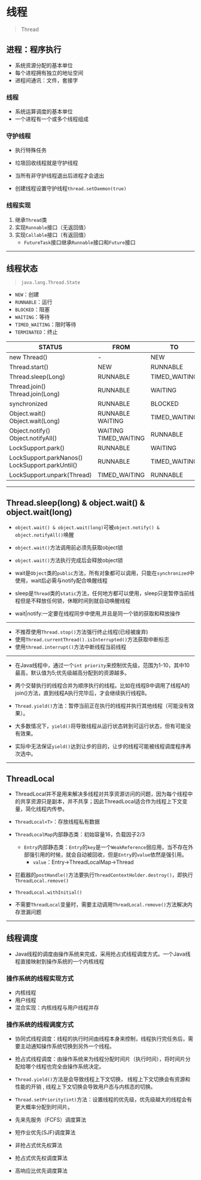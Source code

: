 # 线程
> Thread

## 进程：程序执行
- 系统资源分配的基本单位
- 每个进程拥有独立的地址空间
- 进程间通讯：文件，套接字

### 线程
- 系统运算调度的基本单位
- 一个进程有一个或多个线程组成

### 守护线程

- 执行特殊任务
- 垃圾回收线程就是守护线程

- 当所有非守护线程退出后进程才会退出
- 创建线程设置守护线程`thread.setDaemon(true)`

### 线程实现
1. 继承`Thread`类
2. 实现`Runnable`接口（无返回值）
3. 实现`Callable`接口（有返回值）
    - `FutureTask`接口继承`Runnable`接口和`Future`接口


---


## 线程状态
> `java.lang.Thread.State`

- `NEW`：创建
- `RUNNABLE`：运行
- `BLOCKED`：阻塞
- `WAITING`：等待
- `TIMED_WAITING`：限时等待
- `TERMINATED`：终止



| STATUS | FROM | TO |
| - | - | - |
| new Thread() | - | NEW |
| Thread.start() | NEW | RUNNABLE |
| Thread.sleep(Long) | RUNNABLE | TIMED_WAITING |
| Thread.join()<br>Thread.join(Long) | RUNNABLE | WAITING|TIMED_WAITING |
| synchronized | RUNNABLE | BLOCKED |
| Object.wait()<br>Object.wait(Long) | RUNNABLE<br>WAITING|TIMED_WAITING |
| Object.notify()<br>Object.notifyAll() | WAITING<br>TIMED_WAITING | RUNNABLE |
| LockSupport.park() | RUNNABLE | WAITING |
| LockSupport.parkNanos()<br>LockSupport.parkUntil() | RUNNABLE | TIMED_WAITING |
| LockSupport.unpark(Thread) | TIMED_WAITING | RUNNABLE  |

---
## Thread.sleep(long) & object.wait() & object.wait(long)

- `object.wait() & object.wait(long)`可被`object.notify() & object.notifyAll()`唤醒

- `object.wait()`方法调用前必须先获取object锁
- `object.wait()`方法执行完成后会释放object锁

- wait是`Object`类的`public`方法，所有对象都可以调用，只能在`synchronized`中使用，wait后必需与notify配合唤醒线程

- sleep是`Thread`类的`static`方法，任何地方都可以使用，sleep只是暂停当前线程但是不释放任何锁，休眠时间到就自动唤醒线程


- wait|notify:一定要在线程同步中使用,并且是同一个锁的获取和释放操作





---


- 不推荐使用`Thread.stop()`方法强行终止线程(已经被废弃)
- 使用`Thread.currentThread().isInterrupted()`方法获取中断标志
- 使用`thread.interrupt()`方法中断线程当前线程

---


- 在Java线程中，通过一个`int priority`来控制优先级，范围为1-10，其中10最高，默认值为5;优先级越高分配到的资源越多。


- 两个交替执行的线程合并为顺序执行的线程。比如在线程B中调用了线程A的join()方法，直到线程A执行完毕后，才会继续执行线程B。

- `Thread.yield()`方法：暂停当前正在执行的线程并执行其他线程（可能没有效果）。
- 大多数情况下，`yield()`将导致线程从运行状态转到可运行状态，但有可能没有效果。
- 实际中无法保证`yield()`达到让步的目的，让步的线程可能被线程调度程序再次选中。

---
## ThreadLocal

- ThreadLocal并不是用来解决多线程对共享资源访问的问题，因为每个线程中的共享资源只是副本，并不共享；因此ThreadLocal适合作为线程上下文变量，简化线程内传参。

- `ThreadLocal<T>`：存放线程私有数据
- `ThreadLocalMap`内部静态类：初始容量16，负载因子2/3
    - `Entry`内部静态类：`Entry`的`key`是一个`WeakReference`弱应用，当不存在外部强引用的时候，就会自动被回收，但是`Entry`的`value`依然是强引用。
        - `value`：Entry->ThreadLocalMap->Thread



- 拦截器的`postHandle()`方法要执行`ThreadContextHolder.destroy()`，即执行`ThreadLocal.remove()`

- `ThreadLocal.withInitial()`
- 不需要`ThreadLocal`变量时，需要主动调用`ThreadLocal.remove()`方法解决内存泄漏问题


---

## 线程调度


- Java线程的调度由操作系统来完成，采用抢占式线程调度方式。一个Java线程直接映射到操作系统的一个内核线程

### 操作系统的线程实现方式

- 内核线程
- 用户线程
- 混合实现：内核线程与用户线程并存

### 操作系统的线程调度方式
- 协同式线程调度：线程的执行时间由线程本身来控制，线程执行完任务后，需要主动通知操作系统切换到另外一个线程。
- 抢占式线程调度：由操作系统来为线程分配时间片（执行时间），将时间片分配给哪个线程也完全由操作系统决定。

- `Thread.yield()`方法是会导致线程上下文切换， 线程上下文切换会有资源和性能的开销
, 线程上下文切换会导致用户态与内核态的切换。

- `Thread.setPriority(int)`方法：设置线程的优先级，优先级越大的线程会有更大概率分配到时间片。


- 先来先服务（FCFS）调度算法
- 短作业优先(SJF)调度算法

- 非抢占式优先权算法
- 抢占式优先权调度算法
- 高响应比优先调度算法
